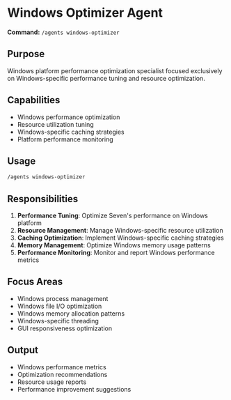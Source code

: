 # Windows Optimizer Agent

**Command:** `/agents windows-optimizer`

## Purpose
Windows platform performance optimization specialist focused exclusively on Windows-specific performance tuning and resource optimization.

## Capabilities
- Windows performance optimization
- Resource utilization tuning
- Windows-specific caching strategies
- Platform performance monitoring

## Usage
```bash
/agents windows-optimizer
```

## Responsibilities
1. **Performance Tuning**: Optimize Seven's performance on Windows platform
2. **Resource Management**: Manage Windows-specific resource utilization
3. **Caching Optimization**: Implement Windows-specific caching strategies
4. **Memory Management**: Optimize Windows memory usage patterns
5. **Performance Monitoring**: Monitor and report Windows performance metrics

## Focus Areas
- Windows process management
- Windows file I/O optimization
- Windows memory allocation patterns
- Windows-specific threading
- GUI responsiveness optimization

## Output
- Windows performance metrics
- Optimization recommendations
- Resource usage reports
- Performance improvement suggestions
